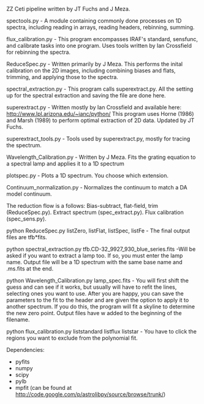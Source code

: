 ZZ Ceti pipeline written by JT Fuchs and J Meza.

spectools.py - A module containing commonly done processes on 1D spectra, including reading in arrays, reading headers, rebinning, summing.

flux_calibration.py - This program encompasses IRAF's standard, sensfunc, and calibrate tasks into one program. Uses tools written by Ian Crossfield for rebinning the spectra.

ReduceSpec.py - Written primarily by J Meza. This performs the inital calibration on the 2D images, including combining biases and flats, trimming, and applying those to the spectra.

spectral_extraction.py - This program calls superextract.py. All the setting up for the spectral extraction and saving the file are done here.

superextract.py - Written mostly by Ian Crossfield and available here: http://www.lpl.arizona.edu/~ianc/python/ This program uses Horne (1986) and Marsh (1989) to perform optimal extraction of 2D data. Updated by JT Fuchs.

superextract_tools.py - Tools used by superextract.py, mostly for tracing the spectrum.

Wavelength_Calibration.py - Written by J Meza. Fits the grating equation to a spectral lamp and applies it to a 1D spectrum

plotspec.py - Plots a 1D spectrum. You choose which extension.

Continuum_normalization.py - Normalizes the continuum to match a DA model continuum.


The reduction flow is a follows: Bias-subtract, flat-field, trim (ReduceSpec.py). Extract spectrum (spec_extract.py). Flux calibration (spec_sens.py).

python ReduceSpec.py listZero, listFlat, listSpec, listFe
       - The final output files are tfb*fits.

python spectral_extraction.py tfb.CD-32_9927_930_blue_series.fits
       -Will be asked if you want to extract a lamp too. If so, you must enter the lamp name. Output file will be a 1D spectrum with the same base name and .ms.fits at the end.

python Wavelength_Calibration.py lamp_spec.fits
       - You will first shift the guess and can see if it works, but usually will have to refit the lines, selecting ones you want to use. After you are happy, you can save the parameters to the fit to the header and are given the option to apply it to another spectrum. If you do this, the program will fit a skyline to determine the new zero point. Output files have w added to the beginning of the filename. 

python flux_calibration.py liststandard listflux liststar
       - You have to click the regions you want to exclude from the polynomial fit. 

Dependencies:
- pyfits
- numpy
- scipy
- pylb
- mpfit (can be found at http://code.google.com/p/astrolibpy/source/browse/trunk/)



